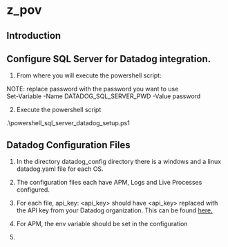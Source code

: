 # z_pov  
  
Introduction  
-  
  
Configure SQL Server for Datadog integration.  
-
  
1) From where you will execute the powershell script:

NOTE: replace password with the password you want to use  
Set-Variable -Name DATADOG_SQL_SERVER_PWD -Value password  
  
2) Execute the powershell script  
  
.\powershell_sql_server_datadog_setup.ps1  
  
Datadog Configuration Files  
-
  
1) In the directory datadog_config directory there is a windows and a linux datadog.yaml file for each OS.  
  
2) The configuration files each have APM, Logs and Live Processes configured.  
  
3) For each file, api_key: <api_key> should have <api_key> replaced with the API key from your Datadog organization.  This can be found [here.](https://app.datadoghq.com/account/settings#api)

4) For APM, the env variable should be set in the configuration 

5) 
